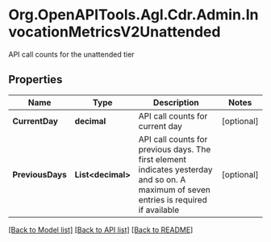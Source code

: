 # Org.OpenAPITools.Agl.Cdr.Admin.InvocationMetricsV2Unattended
API call counts for the unattended tier

## Properties

Name | Type | Description | Notes
------------ | ------------- | ------------- | -------------
**CurrentDay** | **decimal** | API call counts for current day | [optional] 
**PreviousDays** | **List&lt;decimal&gt;** | API call counts for previous days. The first element indicates yesterday and so on. A maximum of seven entries is required if available | [optional] 

[[Back to Model list]](../README.md#documentation-for-models) [[Back to API list]](../README.md#documentation-for-api-endpoints) [[Back to README]](../README.md)

